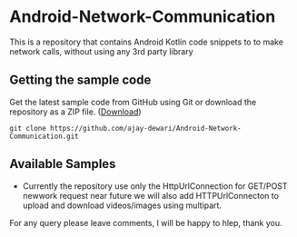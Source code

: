 # Android-Network-Communication
This is a repository that contains Android Kotlin code snippets to to make network calls, without using any 3rd party library
  
## Getting the sample code

Get the latest sample code from GitHub using Git or download the repository as a ZIP file.
([Download](https://github.com/ajay-dewari/Android-Network-Communication/archive/master.zip))

    git clone https://github.com/ajay-dewari/Android-Network-Communication.git

## Available Samples

*  Currently the repository use only the HttpUrlConnection for GET/POST newwork request near future we will also add HTTPUrlConnecton to upload and download videos/images using multipart.
 

For any query please leave comments, I will be happy to hlep, thank you.

